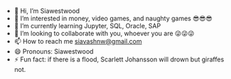 - 👋 Hi, I’m Siawestwood
- 👀 I’m interested in money, video games, and naughty games 😎😎😎
- 🌱 I’m currently learning Jupyter, SQL, Oracle, SAP
- 💞️ I’m looking to collaborate with you, whoever you are 😜😜😜
- 📫 How to reach me siavashnw@gmail.com
- 😄 Pronouns: Siawestwood
- ⚡ Fun fact: if there is a flood,  Scarlett Johansson will drown but giraffes not.

<!---
Siawestwood/Siawestwood is a ✨ special ✨ repository because its `README.md` (this file) appears on your GitHub profile.
You can click the Preview link to take a look at your changes.
--->
